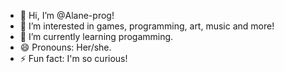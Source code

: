 - 👋 Hi, I’m @Alane-prog!
- 👀 I’m interested in games, programming, art, music and more!
- 🌱 I’m currently learning progamming.
- 😄 Pronouns: Her/she.
- ⚡ Fun fact: I'm so curious!

<!---
Alane-prog/Alane-prog is a ✨ special ✨ repository because its `README.md` (this file) appears on your GitHub profile.
You can click the Preview link to take a look at your changes.
--->
